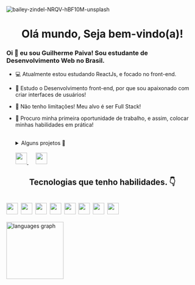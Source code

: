 
![bailey-zindel-NRQV-hBF10M-unsplash](https://github.com/PaivaProgDev/PaivaProgDev/assets/130389890/b10e2514-cac3-4625-9555-1ce74e43704a)
<h1 align="center">Olá mundo, Seja bem-vindo(a)!</h1>

<h3>Oi 👋 eu sou Guilherme Paiva! Sou estudante de Desenvolvimento Web no Brasil.</h3>

* 💻 Atualmente estou estudando ReactJs, e focado no front-end.
* 💯 Estudo o Desenvolvimento front-end, por que sou apaixonado com criar interfaces de usuários!
* 🤞 Não tenho limitações! Meu alvo é ser Full Stack!
* 🤩 Procuro minha primeira oportunidade de trabalho, e assim, colocar minhas habilidades em prática!
  
  <br>
  
  <details>
    <summary>Alguns projetos 🔗</summary>
    <br>
    
    💎 [Meu Portfólio](https://paivaprogdev.github.io/Portfolio/)
    
    🐕 [Petshop Dev-Pet](https://paivaprogdev.github.io/Petshop-Site/)

    🛍️ [Loja virtual - Paquetá](https://paivaprogdev.github.io/Paqueta-store/)

    
    
  </details>

  <br>

  <div>
    <a class="abc" href="https://www.linkedin.com/in/guilherme-paiva-33b70521b/">
    <img width="30" src="https://github.com/PaivaProgDev/PaivaProgDev/assets/130389890/ae7bc10c-218a-4a2b-95ae-2cda91c04e9e">
  </a>
  <img width="15">
  <a class="abc" href="https://wa.me/5537998223255">
    <img width="30" src="https://github.com/PaivaProgDev/PaivaProgDev/assets/130389890/5dd6ff26-33f5-44b1-afb5-74ccff561a69">
  </a>
  </div>
  
###

<h2 align="center">Tecnologias que tenho habilidades. 👇</h1>

<br>

<div align="left">
<img width="30" src="https://github.com/PaivaProgDev/PaivaProgDev/assets/130389890/8593564d-d3b1-4c8d-94eb-a4513687edf0">
<img widht="15">
<img width="30" src="https://github.com/PaivaProgDev/PaivaProgDev/assets/130389890/ce3f8c3f-d055-4d12-9d29-cf04932ba703">
<img widht="15">
<img width="30" src="https://github.com/PaivaProgDev/PaivaProgDev/assets/130389890/a20887e0-2a06-4944-aa65-cf036c866d5a">
<img widht="15">
<img width="30" src="https://github.com/PaivaProgDev/PaivaProgDev/assets/130389890/04e6fdca-1198-4001-8945-abf1a2fa74c6">
<img widht="15">
<img width="30" src="https://github.com/PaivaProgDev/PaivaProgDev/assets/130389890/de086012-a484-47b4-97d0-8d70e05ab60d">
<img widht="15">
<img width="30" src="https://github.com/PaivaProgDev/PaivaProgDev/assets/130389890/ee64cc4d-381b-4810-ad52-b0fa473632b7">
<img widht="15">
<img width="30" src="https://github.com/PaivaProgDev/PaivaProgDev/assets/130389890/c2273154-8b08-47ac-ab5f-11ade58c023c">
<img widht="15">
<img width="30" src="https://github.com/PaivaProgDev/PaivaProgDev/assets/130389890/a9dbdbc7-fe16-4f91-afab-f9ea1bdac5da">

</div>

<br>

<div align="left">
<!--   <img src="https://github-readme-stats.vercel.app/api?username=paivaprogdev&hide_title=false&hide_rank=false&show_icons=true&include_all_commits=true&count_private=true&disable_animations=true&theme=dracula&locale=en&hide_border=false" height="150" alt="stats graph"  /> -->
  <img src="https://github-readme-stats.vercel.app/api/top-langs?username=paivaprogdev&locale=en&hide_title=false&layout=compact&card_width=320&langs_count=5&theme=dracula&hide_border=true" height="150" alt="languages graph"  />
</div>
